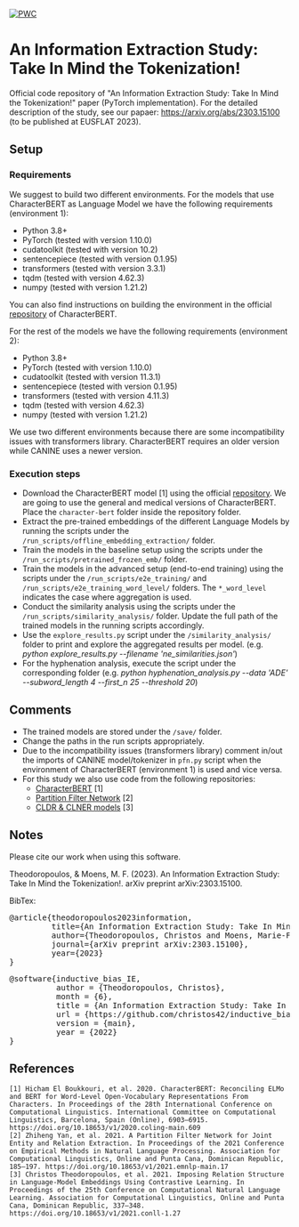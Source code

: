   
[![PWC](https://img.shields.io/endpoint.svg?url=https://paperswithcode.com/badge/an-information-extraction-study-take-in-mind/relation-extraction-on-ade-corpus)](https://paperswithcode.com/sota/relation-extraction-on-ade-corpus?p=an-information-extraction-study-take-in-mind)

# An Information Extraction Study: Take In Mind the Tokenization! 
Official code repository of "An Information Extraction Study: Take In Mind the Tokenization!" paper 
(PyTorch implementation). For the detailed description of the study, see our papaer: https://arxiv.org/abs/2303.15100 (to be published at EUSFLAT 2023).

## Setup
### Requirements
We suggest to build two different environments. 
For the models that use CharacterBERT as Language Model we have the following requirements (environment 1):
 - Python 3.8+
 - PyTorch (tested with version 1.10.0) 
 - cudatoolkit (tested with version 10.2)
 - sentencepiece (tested with version 0.1.95)
 - transformers (tested with version 3.3.1)
 - tqdm (tested with version 4.62.3)
 - numpy (tested with version 1.21.2)

You can also find instructions on building the environment in the official <a target="_blank" href="https://github.com/helboukkouri/character-bert">repository</a> of CharacterBERT.  

For the rest of the models we have the following requirements (environment 2):
 - Python 3.8+
 - PyTorch (tested with version 1.10.0) 
 - cudatoolkit (tested with version 11.3.1)
 - sentencepiece (tested with version 0.1.95)
 - transformers (tested with version 4.11.3)
 - tqdm (tested with version 4.62.3)
 - numpy (tested with version 1.21.2)

 We use two different environments because there are some incompatibility issues with transformers library. CharacterBERT requires an older version while CANINE uses a newer version. 


### Execution steps
- Download the CharacterBERT model \[1\] using the official <a target="_blank" href="https://github.com/helboukkouri/character-bert">repository</a>. We are going to use the general and medical versions of CharacterBERT. Place the ```character-bert``` folder inside the repository folder. 
- Extract the pre-trained embeddings of the different Language Models by running the scripts under the ```/run_scripts/offline_embedding_extraction/``` folder. 
- Train the models in the baseline setup using the scripts under the ```/run_scripts/pretrained_frozen_emb/``` folder. 
- Train the models in the advanced setup (end-to-end training) using the scripts under the ```/run_scripts/e2e_training/``` and ```/run_scripts/e2e_training_word_level/``` folders. The ```*_word_level``` indicates the case where aggregation is used.
- Conduct the similarity analysis using the scripts under the ```/run_scripts/similarity_analysis/``` folder. Update the full path of the trained models in the running scripts accordingly.
- Use the ```explore_results.py``` script under the ```/similarity_analysis/``` folder to print and explore the aggregated results per model. (e.g. <i>python explore_results.py --filename 'ne_similarities.json'</i>)
- For the hyphenation analysis, execute the script under the corresponding folder (e.g. <i>python hyphenation_analysis.py --data 'ADE' --subword_length 4 --first_n 25 --threshold 20</i>)


## Comments
- The trained models are stored under the ```/save/``` folder.
- Change the paths in the run scripts appropriately.
- Due to the incompatibility issues (transformers library) comment in/out the imports of CANINE model/tokenizer in ```pfn.py``` script when the environment of CharacterBERT (environment 1) is used and vice versa. 
- For this study we also use code from the following repositories:
  - <a target="_blank" href="https://github.com/helboukkouri/character-bert">CharacterBERT</a> \[1\]
  - <a target="_blank" href="https://github.com/Coopercoppers/PFN">Partition Filter Network</a> \[2\]
  - <a target="_blank" href="https://github.com/christos42/CLDR_CLNER_models">CLDR & CLNER models</a> \[3\]


## Notes
Please cite our work when using this software.

Theodoropoulos, & Moens, M. F. (2023). An Information Extraction Study: Take In Mind the Tokenization!. arXiv preprint  arXiv:2303.15100.


BibTex:
<pre>
@article{theodoropoulos2023information,
         title={An Information Extraction Study: Take In Mind the Tokenization!},
         author={Theodoropoulos, Christos and Moens, Marie-Francine},
         journal={arXiv preprint arXiv:2303.15100},
         year={2023}
}
</pre>

<pre>
@software{inductive_bias_IE,
          author = {Theodoropoulos, Christos},
          month = {6},
          title = {An Information Extraction Study: Take In Mind the Tokenization!},
          url = {https://github.com/christos42/inductive_bias_IE},
          version = {main},
          year = {2022}
}
</pre>


## References
```
[1] Hicham El Boukkouri, et al. 2020. CharacterBERT: Reconciling ELMo and BERT for Word-Level Open-Vocabulary Representations From Characters. In Proceedings of the 28th International Conference on Computational Linguistics. International Committee on Computational Linguistics, Barcelona, Spain (Online), 6903–6915. https://doi.org/10.18653/v1/2020.coling-main.609
[2] Zhiheng Yan, et al. 2021. A Partition Filter Network for Joint Entity and Relation Extraction. In Proceedings of the 2021 Conference on Empirical Methods in Natural Language Processing. Association for Computational Linguistics, Online and Punta Cana, Dominican Republic, 185–197. https://doi.org/10.18653/v1/2021.emnlp-main.17
[3] Christos Theodoropoulos, et al. 2021. Imposing Relation Structure in Language-Model Embeddings Using Contrastive Learning. In Proceedings of the 25th Conference on Computational Natural Language Learning. Association for Computational Linguistics, Online and Punta Cana, Dominican Republic, 337–348. https://doi.org/10.18653/v1/2021.conll-1.27
```
